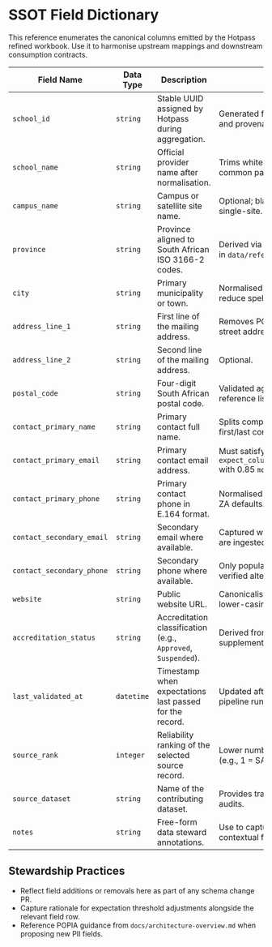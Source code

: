 # SSOT Field Dictionary

This reference enumerates the canonical columns emitted by the Hotpass refined workbook. Use it to harmonise upstream mappings and downstream consumption contracts.

| Field Name | Data Type | Description | Notes |
| --- | --- | --- | --- |
| `school_id` | `string` | Stable UUID assigned by Hotpass during aggregation. | Generated from source identity keys and provenance metadata.
| `school_name` | `string` | Official provider name after normalisation. | Trims whitespace and title-cases common particles.
| `campus_name` | `string` | Campus or satellite site name. | Optional; blank when the provider is single-site.
| `province` | `string` | Province aligned to South African ISO 3166-2 codes. | Derived via lookup table maintained in `data/reference/province_map.csv`.
| `city` | `string` | Primary municipality or town. | Normalised using fuzzy matching to reduce spelling drift.
| `address_line_1` | `string` | First line of the mailing address. | Removes PO Box markers when a street address is available.
| `address_line_2` | `string` | Second line of the mailing address. | Optional.
| `postal_code` | `string` | Four-digit South African postal code. | Validated against the official SAPO reference list.
| `contact_primary_name` | `string` | Primary contact full name. | Splits composite name fields into first/last components for analytics.
| `contact_primary_email` | `string` | Primary contact email address. | Must satisfy expectation `expect_column_values_to_match_regex` with 0.85 `mostly` threshold.
| `contact_primary_phone` | `string` | Primary contact phone in E.164 format. | Normalised using `phonenumbers` with ZA defaults.
| `contact_secondary_email` | `string` | Secondary email where available. | Captured when multi-email sources are ingested.
| `contact_secondary_phone` | `string` | Secondary phone where available. | Only populated for records with verified alternate contacts.
| `website` | `string` | Public website URL. | Canonicalised with scheme and host lower-casing.
| `accreditation_status` | `string` | Accreditation classification (e.g., `Approved`, `Suspended`). | Derived from SACAA and supplemental data feeds.
| `last_validated_at` | `datetime` | Timestamp when expectations last passed for the record. | Updated after each successful pipeline run.
| `source_rank` | `integer` | Reliability ranking of the selected source record. | Lower numbers indicate higher trust (e.g., 1 = SACAA).
| `source_dataset` | `string` | Name of the contributing dataset. | Provides traceability for downstream audits.
| `notes` | `string` | Free-form data steward annotations. | Use to capture overrides or contextual flags.

## Stewardship Practices
- Reflect field additions or removals here as part of any schema change PR.
- Capture rationale for expectation threshold adjustments alongside the relevant field row.
- Reference POPIA guidance from `docs/architecture-overview.md` when proposing new PII fields.
